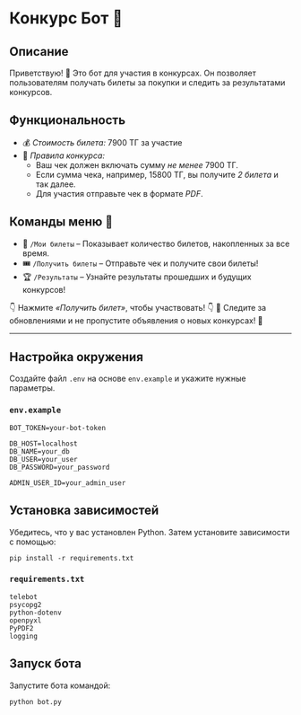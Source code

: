 # Конкурс Бот 🎉

## Описание
Приветствую! 👋 Это бот для участия в конкурсах. Он позволяет пользователям получать билеты за покупки и следить за результатами конкурсов.

## Функциональность
- 💰 *Стоимость билета:* 7900 ТГ за участие
- 📜 *Правила конкурса:*
  - Ваш чек должен включать сумму *не менее* 7900 ТГ.
  - Если сумма чека, например, 15800 ТГ, вы получите *2 билета* и так далее.
  - Для участия отправьте чек в формате *PDF*.

## Команды меню 📌
- 🎫 `/Мои билеты` – Показывает количество билетов, накопленных за все время.
- 🎟️ `/Получить билеты` – Отправьте чек и получите свои билеты!
- 🏆 `/Результаты` – Узнайте результаты прошедших и будущих конкурсов!

👇 Нажмите *«Получить билет»*, чтобы участвовать! 👇
🔔 Следите за обновлениями и не пропустите объявления о новых конкурсах! 🔔

---

## Настройка окружения
Создайте файл `.env` на основе `env.example` и укажите нужные параметры.

### `env.example`
```
BOT_TOKEN=your-bot-token

DB_HOST=localhost
DB_NAME=your_db
DB_USER=your_user
DB_PASSWORD=your_password

ADMIN_USER_ID=your_admin_user
```

## Установка зависимостей
Убедитесь, что у вас установлен Python. Затем установите зависимости с помощью:
```
pip install -r requirements.txt
```

### `requirements.txt`
```
telebot
psycopg2
python-dotenv
openpyxl
PyPDF2
logging
```

## Запуск бота
Запустите бота командой:
```
python bot.py
```